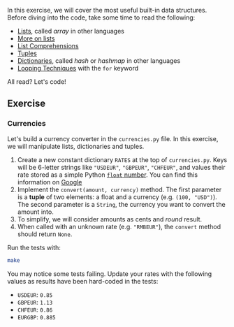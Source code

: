 In this exercise, we will cover the most useful built-in data structures.
Before diving into the code, take some time to read the following:

- [Lists](https://docs.python.org/3.7/tutorial/introduction.html#lists), called _array_ in other languages
- [More on lists](https://docs.python.org/3.7/tutorial/datastructures.html#more-on-lists)
- [List Comprehensions](https://docs.python.org/3.7/tutorial/datastructures.html#list-comprehensions)
- [Tuples](https://docs.python.org/3.7/tutorial/datastructures.html#tuples-and-sequences)
- [Dictionaries](https://docs.python.org/3.7/tutorial/datastructures.html#dictionaries), called _hash_ or _hashmap_ in other languages
- [Looping Techniques](https://docs.python.org/3.7/tutorial/datastructures.html#looping-techniques) with the `for` keyword

All read? Let's code!

## Exercise

### Currencies

Let's build a currency converter in the `currencies.py` file. In this exercise, we will manipulate lists, dictionaries and tuples.

1. Create a new constant dictionary `RATES` at the top of `currencies.py`. Keys will be 6-letter strings like `"USDEUR"`, `"GBPEUR"`, `"CHFEUR"`, and values their rate stored as a simple Python [`float` number](https://docs.python.org/3/library/stdtypes.html#numeric-types-int-float-complex). You can find this information on [Google](https://www.google.com/search?q=USDEUR)
1. Implement the `convert(amount, currency)` method. The first parameter is a **tuple** of two elements: a float and a currency (e.g. `(100, "USD")`). The second parameter is a `String`, the currency you want to convert the amount into.
1. To simplify, we will consider amounts as cents and _round_ result.
1. When called with an unknown rate (e.g. `"RMBEUR"`), the `convert` method should return `None`.

Run the tests with:

```bash
make
```

You may notice some tests failing. Update your rates with the following values as results have been hard-coded in the tests:

- `USDEUR`: `0.85`
- `GBPEUR`: `1.13`
- `CHFEUR`: `0.86`
- `EURGBP`: `0.885`
